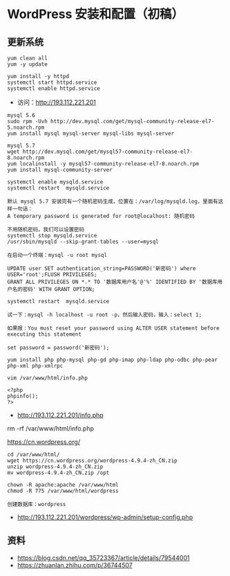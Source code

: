 # WordPress 安装和配置（初稿）


## 更新系统

```
yum clean all
yum -y update
```

```
yum install -y httpd
systemctl start httpd.service
systemctl enable httpd.service
```

- 访问：<http://193.112.221.201>

```
mysql 5.6
sudo rpm -Uvh http://dev.mysql.com/get/mysql-community-release-el7-5.noarch.rpm
yum install mysql mysql-server mysql-libs mysql-server

mysql 5.7
wget http://dev.mysql.com/get/mysql57-community-release-el7-8.noarch.rpm
yum localinstall -y mysql57-community-release-el7-8.noarch.rpm
yum install mysql-community-server

systemctl enable mysqld.service
systemctl restart  mysqld.service

默认 mysql 5.7 安装完有一个随机密码生成，位置在：/var/log/mysqld.log，里面有这样一句话：
A temporary password is generated for root@localhost: 随机密码

不用随机密码，我们可以设置密码
systemctl stop mysqld.service
/usr/sbin/mysqld --skip-grant-tables --user=mysql

在启动一个终端：mysql -u root mysql

UPDATE user SET authentication_string=PASSWORD('新密码') where USER='root';FLUSH PRIVILEGES;
GRANT ALL PRIVILEGES ON *.* TO '数据库用户名'@'%' IDENTIFIED BY '数据库用户名的密码' WITH GRANT OPTION;

systemctl restart  mysqld.service

试一下：mysql -h localhost -u root -p，然后输入密码，输入：select 1;

如果报：You must reset your password using ALTER USER statement before executing this statement

set password = password('新密码');

```

```
yum install php php-mysql php-gd php-imap php-ldap php-odbc php-pear php-xml php-xmlrpc

vim /var/www/html/info.php

<?php
phpinfo();
?>
```

- <http://193.112.221.201/info.php>


rm -rf /var/www/html/info.php

https://cn.wordpress.org/

```
cd /var/www/html/
wget https://cn.wordpress.org/wordpress-4.9.4-zh_CN.zip
unzip wordpress-4.9.4-zh_CN.zip
mv wordpress-4.9.4-zh_CN.zip /opt

chown -R apache:apache /var/www/html
chmod -R 775 /var/www/html/wordpress

创建数据库：wordpress
```

- <http://193.112.221.201/wordpress/wp-admin/setup-config.php>

## 资料

- <https://blog.csdn.net/qq_35723367/article/details/79544001>
- <https://zhuanlan.zhihu.com/p/36744507>
